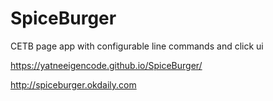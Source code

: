 # SpiceBurger
CETB page app with configurable line commands and click ui

https://yatneeigencode.github.io/SpiceBurger/

http://spiceburger.okdaily.com
